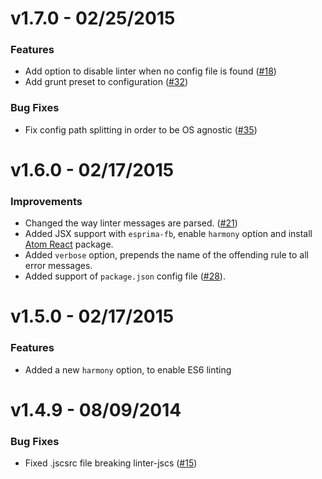 # v1.7.0 - 02/25/2015
### Features
* Add option to disable linter when no config file is found ([#18](https://github.com/AtomLinter/linter-jscs/issues/18))
* Add grunt preset to configuration ([#32](https://github.com/AtomLinter/linter-jscs/pull/32))

### Bug Fixes
* Fix config path splitting in order to be OS agnostic ([#35](https://github.com/AtomLinter/linter-jscs/pull/35))

# v1.6.0 - 02/17/2015
### Improvements
* Changed the way linter messages are parsed. ([#21](https://github.com/AtomLinter/linter-jscs/pull/21))
* Added JSX support with `esprima-fb`, enable `harmony` option and install [Atom React](http://orktes.github.io/atom-react/) package.
* Added `verbose` option, prepends the name of the offending rule to all error messages.
* Added support of `package.json` config file ([#28](https://github.com/AtomLinter/linter-jscs/issues/28)).

# v1.5.0 - 02/17/2015
### Features
* Added a new `harmony` option, to enable ES6 linting

# v1.4.9 - 08/09/2014
### Bug Fixes
* Fixed .jscsrc file breaking linter-jscs ([#15](https://github.com/AtomLinter/linter-jscs/issues/15))
